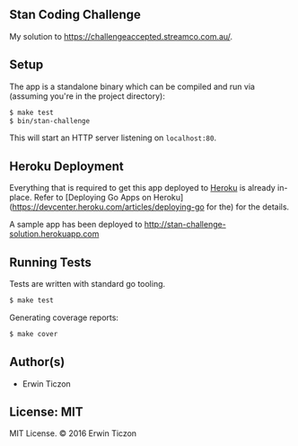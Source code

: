 ## Stan Coding Challenge

My solution to https://challengeaccepted.streamco.com.au/.

## Setup

The app is a standalone binary which can be compiled and run via (assuming you're in the project directory):

```sh
$ make test
$ bin/stan-challenge
```

This will start an HTTP server listening on `localhost:80`.

## Heroku Deployment

Everything that is required to get this app deployed to [Heroku](https://www.heroku.com/) is already in-place. 
Refer to [Deploying Go Apps on Heroku](https://devcenter.heroku.com/articles/deploying-go for the) for the details.

A sample app has been deployed to http://stan-challenge-solution.herokuapp.com

## Running Tests

Tests are written with standard go tooling.

```sh
$ make test
```

Generating coverage reports:

```sh
$ make cover
```

## Author(s)

* Erwin Ticzon

## License: MIT

MIT License. &copy; 2016 Erwin Ticzon
